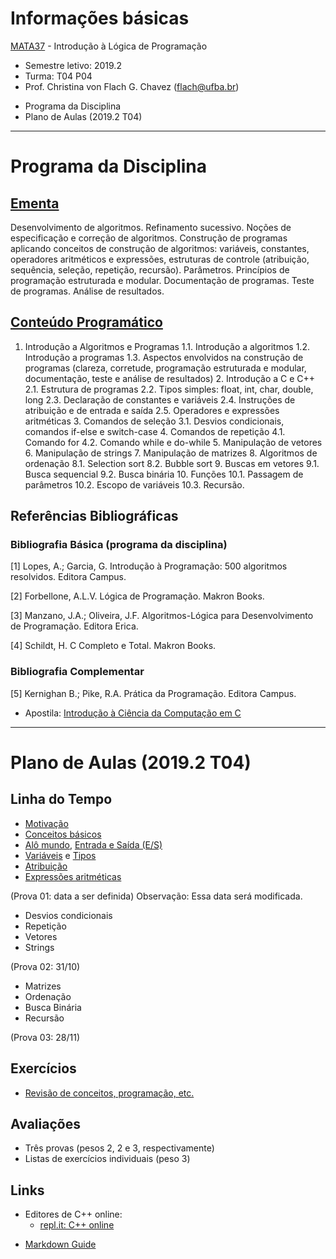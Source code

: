 # Informações básicas

[MATA37](https://alunoweb.ufba.br/SiacWWW/ExibirEmentaPublico.do?cdDisciplina=MATA37&nuPerInicial=20071) - Introdução à Lógica de Programação

- Semestre letivo: 2019.2
- Turma: T04 P04
- Prof. Christina von Flach G. Chavez (flach@ufba.br)

+ Programa da Disciplina
+ Plano de Aulas (2019.2 T04)


---

# Programa da Disciplina
## [Ementa](https://alunoweb.ufba.br/SiacWWW/ExibirEmentaPublico.do?cdDisciplina=MATA37&nuPerInicial=20071)

Desenvolvimento de algoritmos. Refinamento sucessivo. Noções de especificação e correção de algoritmos. Construção de programas aplicando conceitos de construção de algoritmos: variáveis, constantes, operadores aritméticos e expressões, estruturas de controle (atribuição, sequência, seleção, repetição, recursão). Parâmetros. Princípios de programação estruturada e modular. Documentação de programas. Teste de programas. Análise de resultados.

## [Conteúdo Programático](https://alunoweb.ufba.br/SiacWWW/ExibirEmentaPublico.do?cdDisciplina=MATA37&nuPerInicial=20071)

1. Introdução a Algoritmos e Programas 1.1. Introdução a algoritmos 1.2. Introdução a programas 1.3. Aspectos envolvidos na construção de programas (clareza, corretude, programação estruturada e modular, documentação, teste e análise de resultados) 2. Introdução a C e C++ 2.1. Estrutura de programas 2.2. Tipos simples: float, int, char, double, long 2.3. Declaração de constantes e variáveis 2.4. Instruções de atribuição e de entrada e saída 2.5. Operadores e expressões aritméticas 3. Comandos de seleção 3.1. Desvios condicionais, comandos if-else e switch-case 4. Comandos de repetição 4.1. Comando for 4.2. Comando while e do-while 5. Manipulação de vetores 6. Manipulação de strings 7. Manipulação de matrizes 8. Algoritmos de ordenação 8.1. Selection sort 8.2. Bubble sort 9. Buscas em vetores 9.1. Busca sequencial 9.2. Busca binária 10. Funções 10.1. Passagem de parâmetros 10.2. Escopo de variáveis 10.3. Recursão.

## Referências Bibliográficas

### Bibliografia Básica (programa da disciplina)

[1] Lopes, A.; Garcia, G. Introdução à Programação: 500 algoritmos resolvidos. Editora Campus.

[2] Forbellone, A.L.V. Lógica de Programação. Makron Books. 

[3] Manzano, J.A.; Oliveira, J.F. 
Algoritmos-Lógica para Desenvolvimento de Programação. Editora Erica. 

[4] Schildt, H. C Completo e Total. Makron Books. 

### Bibliografia Complementar

[5] Kernighan B.; Pike, R.A. Prática da Programação. Editora Campus.

+ Apostila: [Introdução à Ciência da Computação em C](https://www.ime.usp.br/~hitoshi/introducao/)

---

# Plano de Aulas (2019.2 T04)
## Linha do Tempo
+ [Motivação](tutorial/turtleacademy.md)
+ [Conceitos básicos](tutorial/algoritmo.md)
+ [Alô mundo](https://rodrigorgs.github.io/aulas/mata37/intro-cpp#1), [Entrada e Saída (E/S)](tutorial/entradasaida.md)
+ [Variáveis](tutorial/variaveis.md) e [Tipos](tutorial/tipos.md)
+ [Atribuição](tutorial/atribuicao.md)
+ [Expressões aritméticas](https://rodrigorgs.github.io/aulas/mata37/aritmetica#1)

(Prova 01: data a ser definida)  Observação: Essa data será modificada.

+ Desvios condicionais
+ Repetição
+ Vetores
+ Strings

(Prova 02: 31/10)

+ Matrizes
+ Ordenação
+ Busca Binária
+ Recursão

(Prova 03: 28/11)

## Exercícios

+ [Revisão de conceitos, programação, etc.](exercicios.md)

## Avaliações

+ Três provas (pesos 2, 2 e 3, respectivamente)
+ Listas de exercícios individuais (peso 3)

## Links

+ Editores de C++ online:
   - [repl.it: C++ online](https://repl.it/languages/cpp)

- [Markdown Guide](https://www.markdownguide.org/basic-syntax/)



